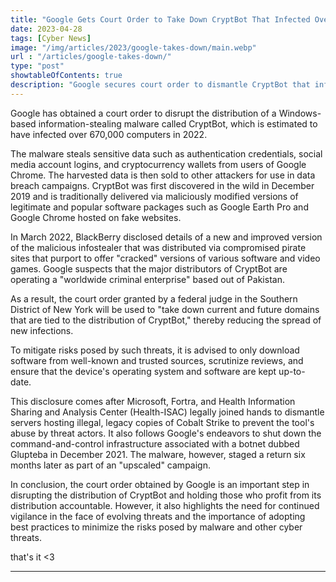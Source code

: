 ```yaml
---
title: "Google Gets Court Order to Take Down CryptBot That Infected Over 670,000 Computers"
date: 2023-04-28
tags: [Cyber News]
image: "/img/articles/2023/google-takes-down/main.webp"
url : "/articles/google-takes-down/"
type: "post"
showtableOfContents: true
description: "Google secures court order to dismantle CryptBot that infected over 670,000 computers worldwide, and disrupts its distribution to prevent future infections. "
---
```


Google has obtained a court order to disrupt the distribution of a Windows-based information-stealing malware called CryptBot, which is estimated to have infected over 670,000 computers in 2022.

The malware steals sensitive data such as authentication credentials, social media account logins, and cryptocurrency wallets from users of Google Chrome. The harvested data is then sold to other attackers for use in data breach campaigns. CryptBot was first discovered in the wild in December 2019 and is traditionally delivered via maliciously modified versions of legitimate and popular software packages such as Google Earth Pro and Google Chrome hosted on fake websites.

In March 2022, BlackBerry disclosed details of a new and improved version of the malicious infostealer that was distributed via compromised pirate sites that purport to offer "cracked" versions of various software and video games. Google suspects that the major distributors of CryptBot are operating a "worldwide criminal enterprise" based out of Pakistan.

As a result, the court order granted by a federal judge in the Southern District of New York will be used to "take down current and future domains that are tied to the distribution of CryptBot," thereby reducing the spread of new infections.

To mitigate risks posed by such threats, it is advised to only download software from well-known and trusted sources, scrutinize reviews, and ensure that the device's operating system and software are kept up-to-date.

This disclosure comes after Microsoft, Fortra, and Health Information Sharing and Analysis Center (Health-ISAC) legally joined hands to dismantle servers hosting illegal, legacy copies of Cobalt Strike to prevent the tool's abuse by threat actors. It also follows Google's endeavors to shut down the command-and-control infrastructure associated with a botnet dubbed Glupteba in December 2021. The malware, however, staged a return six months later as part of an "upscaled" campaign.

In conclusion, the court order obtained by Google is an important step in disrupting the distribution of CryptBot and holding those who profit from its distribution accountable. However, it also highlights the need for continued vigilance in the face of evolving threats and the importance of adopting best practices to minimize the risks posed by malware and other cyber threats.

that's it <3

---

  